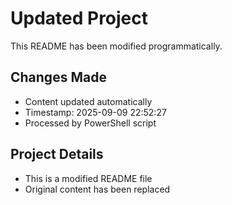 ﻿# Updated Project

This README has been modified programmatically.

## Changes Made
- Content updated automatically
- Timestamp: 2025-09-09 22:52:27
- Processed by PowerShell script

## Project Details
- This is a modified README file
- Original content has been replaced

